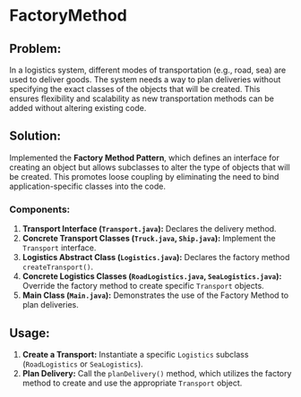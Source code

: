 # FactoryMethod

## **Problem:**
In a logistics system, different modes of transportation (e.g., road, sea) are used to deliver goods. The system needs a way to plan deliveries without specifying the exact classes of the objects that will be created. This ensures flexibility and scalability as new transportation methods can be added without altering existing code.

## **Solution:**
Implemented the **Factory Method Pattern**, which defines an interface for creating an object but allows subclasses to alter the type of objects that will be created. This promotes loose coupling by eliminating the need to bind application-specific classes into the code.

### **Components:**
1. **Transport Interface (`Transport.java`):** Declares the delivery method.
2. **Concrete Transport Classes (`Truck.java`, `Ship.java`):** Implement the `Transport` interface.
3. **Logistics Abstract Class (`Logistics.java`):** Declares the factory method `createTransport()`.
4. **Concrete Logistics Classes (`RoadLogistics.java`, `SeaLogistics.java`):** Override the factory method to create specific `Transport` objects.
5. **Main Class (`Main.java`):** Demonstrates the use of the Factory Method to plan deliveries.

## **Usage:**
1. **Create a Transport:** Instantiate a specific `Logistics` subclass (`RoadLogistics` or `SeaLogistics`).
2. **Plan Delivery:** Call the `planDelivery()` method, which utilizes the factory method to create and use the appropriate `Transport` object.
